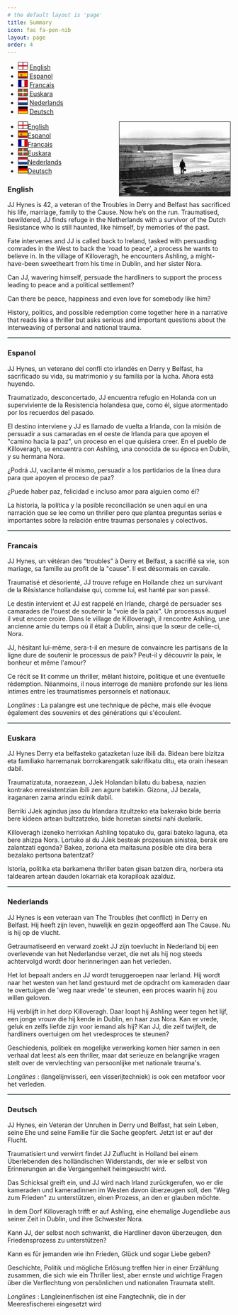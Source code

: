 ```yaml
---
# the default layout is 'page'
title: Summary
icon: fas fa-pen-nib
layout: page
order: 4
---
```


- <img src="/assets/flags/gb-eng.svg" width="20" alt="English" style='border: #333333 1px solid;'> [English](#english)
- <img src="/assets/flags/es.svg" width="20" alt="Espanol" style='border: #333333 1px solid;'> [Espanol](#espanol)
- <img src="/assets/flags/fr.svg" width="20" alt="Francais" style='border: #333333 1px solid;'> [Francais](#francais)
- <img src="/assets/flags/es-pv.svg" width="20" alt="Euskara" style='border: #333333 1px solid;'> [Euskara](#euskara)
- <img src="/assets/flags/nl.svg" width="20" alt="Nederlands" style='border: #333333 1px solid;'> [Nederlands](#nederlands)
- <img src="/assets/flags/de.svg" width="20" alt="Deutsch" style='border: #333333 1px solid;'> [Deutsch](#deutsch)

<div id='lang_list'>
	<img src="/assets/longlines-cover-photo.jpg" width="250" alt="Longlines Cover" style='float: right; margin: 0 0 0 15px; border: #333333 1px solid;'>
	<p><ul>
		<li><img src="/assets/flags/gb-eng.svg" width="20" alt="English" style='border: #333333 1px solid;'><a href="#english">English</a></li>
		<li><img src="/assets/flags/es.svg" width="20" alt="Espanol" style='border: #333333 1px solid;'><a href="#espanol">Espanol</a></li>
		<li><img src="/assets/flags/fr.svg" width="20" alt="Francais" style='border: #333333 1px solid;'><a href="#francais">Francais</a></li>
		<li><img src="/assets/flags/es-pv.svg" width="20" alt="Euskara" style='border: #333333 1px solid;'><a href="#euskara">Euskara</a></li>
		<li><img src="/assets/flags/nl.svg" width="20" alt="Nederlands" style='border: #333333 1px solid;'><a href="#nederlands">Nederlands</a></li>
		<li><img src="/assets/flags/de.svg" width="20" alt="Deutsch" style='border: #333333 1px solid;'><a href="#deutsch">Deutsch</a></li>
	</ul>
	</p>
</div>

### English

JJ Hynes is 42, a veteran of the Troubles in Derry and Belfast has sacrificed his life, marriage, family to the Cause. Now he’s on the run.  Traumatised, bewildered, JJ finds refuge in the Netherlands with a survivor of the Dutch Resistance who is still haunted, like himself, by memories of the past. 

Fate intervenes and JJ is called back to Ireland, tasked with persuading comrades in the West to back the ‘road to peace’, a process he wants to believe in.
In the village of Killoveragh, he encounters Ashling, a might-have-been sweetheart from his time in Dublin, and her sister Nora.

Can JJ, wavering himself, persuade the hardliners to support the process leading to peace and a political settlement?

Can there be peace, happiness and even love for somebody like him?

History, politics, and possible redemption come together here in a narrative that reads like a thriller but asks serious and important questions about the interweaving of personal and national trauma.

<hr style="height:2px; border-width:0; color:gray; background-color:darkslategray;">

### Espanol

JJ Hynes, un veterano del confli	cto irlandés en Derry y Belfast, ha sacrificado su vida, su matrimonio y su familia por la lucha. Ahora está huyendo.

Traumatizado, desconcertado, JJ encuentra refugio en Holanda con un superviviente de la Resistencia holandesa que, como él, sigue atormentado por los recuerdos del pasado. 

El destino interviene y JJ es llamado de vuelta a Irlanda, con la misión de persuadir a sus camaradas en el oeste de Irlanda para que apoyen el "camino hacia la paz", un proceso en el que quisiera creer.
En el pueblo de Killoveragh, se encuentra con Ashling, una conocida de su época en Dublín, y su hermana Nora. 

¿Podrá JJ, vacilante él mismo, persuadir a los partidarios de la línea dura para que apoyen el proceso de paz? 

¿Puede haber paz, felicidad e incluso amor para alguien como él?

La historia, la política y la posible reconciliación se unen aquí en una narración que se lee como un thriller pero que plantea preguntas serias e importantes sobre la relación entre traumas personales y colectivos.

<hr style="height:2px; border-width:0; color:gray; background-color:darkslategray;">

### Francais

JJ Hynes, un vétéran des “troubles” à Derry et Belfast, a sacrifié sa vie, son mariage, sa famille au profit de la "cause". Il est désormais en cavale.

Traumatisé et désorienté, JJ trouve refuge en Hollande chez un survivant de la Résistance hollandaise qui, comme lui, est hanté par son passé. 

Le destin intervient et JJ est rappelé en Irlande, chargé de persuader ses camarades de l'ouest de soutenir la "voie de la paix". Un processus auquel il veut encore croire. Dans le village de Killoveragh, il rencontre Ashling, une ancienne amie du temps où il était à Dublin, ainsi que la sœur de celle-ci, Nora.

JJ, hésitant lui-même, sera-t-il en mesure de convaincre les partisans de la ligne dure de soutenir le processus de paix? Peut-il y découvrir la paix, le bonheur et même l'amour?

Ce récit se lit comme un thriller, mêlant histoire, politique et une éventuelle rédemption. Néanmoins, il nous interroge de manière profonde sur les liens intimes entre les traumatismes personnels et nationaux.

_Longlines_ : La palangre est une technique de pêche, mais elle évoque également des souvenirs et des générations qui s'écoulent.

<hr style="height:2px; border-width:0; color:gray; background-color:darkslategray;">

### Euskara

JJ Hynes Derry eta belfasteko gatazketan luze ibili da. Bidean bere bizitza eta familiako harremanak borrokarengatik sakrifikatu ditu, eta orain ihesean dabil.

Traumatizatuta, noraezean, JJek Holandan bilatu du babesa, nazien kontrako erresistentzian ibili zen agure batekin. Gizona, JJ bezala, iraganaren zama arindu ezinik dabil.

Berriki JJek agindua jaso du Irlandara itzultzeko eta bakerako bide berria bere kideen artean bultzatzeko, bide horretan sinetsi nahi duelarik.

Killoveragh izeneko herrixkan Ashling topatuko du, garai bateko laguna, eta bere ahizpa Nora. Lortuko al du JJek besteak prozesuan sinistea, berak ere zalantzati egonda? Bakea, zoriona eta maitasuna posible ote dira bera bezalako pertsona batentzat?

Istoria, politika eta barkamena thriller baten gisan batzen dira, norbera eta taldearen artean dauden lokarriak eta korapiloak azalduz.

<hr style="height:2px; border-width:0; color:gray; background-color:darkslategray;">

### Nederlands

JJ Hynes is een veteraan van The Troubles (het conflict) in Derry en Belfast. Hij heeft zijn leven, huwelijk en gezin opgeofferd aan The Cause. Nu is hij op de vlucht.

Getraumatiseerd en verward zoekt JJ zijn toevlucht in Nederland bij een overlevende van het Nederlandse verzet, die net als hij nog steeds achtervolgd wordt door herinneringen aan het verleden.

Het lot bepaalt anders en JJ wordt teruggeroepen naar Ierland. Hij wordt naar het westen van het land gestuurd met de opdracht om kameraden daar te overtuigen de 'weg naar vrede' te steunen, een proces waarin hij zou willen geloven.

Hij verblijft in het dorp Killoveragh. Daar loopt hij Ashling weer tegen het lijf, een jonge vrouw die hij kende in Dublin, en haar zus Nora. Kan er vrede, geluk en zelfs liefde zijn voor iemand als hij? Kan JJ, die zelf twijfelt, de hardliners overtuigen om het vredesproces te steunen?

Geschiedenis, politiek en mogelijke verwerking komen hier samen in een verhaal dat leest als een thriller, maar dat serieuze en belangrijke vragen stelt over de vervlechting van persoonlijke met nationale trauma's.

_Longlines_ : (langelijnvisseri, een visserijtechniek) is ook een metafoor voor het verleden.


<hr style="height:2px; border-width:0; color:gray; background-color:darkslategray;">

### Deutsch

JJ Hynes, ein Veteran der Unruhen in Derry und Belfast, hat sein Leben, seine Ehe und seine Familie für die Sache geopfert. Jetzt ist er auf der Flucht.

Traumatisiert und verwirrt findet JJ Zuflucht in Holland bei einem Überlebenden des holländischen Widerstands, der wie er selbst von Erinnerungen an die Vergangenheit heimgesucht wird. 

Das Schicksal greift ein, und JJ wird nach Irland zurückgerufen, wo er die kameraden und kameradinnen im Westen davon überzeugen soll, den "Weg zum Frieden" zu unterstützen, einen Prozess, an den er glauben möchte.

In dem Dorf Killoveragh trifft er auf Ashling, eine ehemalige Jugendliebe aus seiner Zeit in Dublin, und ihre Schwester Nora. 

Kann JJ, der selbst noch schwankt, die Hardliner davon überzeugen, den Friedensprozess zu unterstützen? 

Kann es für jemanden wie ihn Frieden, Glück und sogar Liebe geben?

Geschichte, Politik und mögliche Erlösung treffen hier in einer Erzählung zusammen, die sich wie ein Thriller liest, aber ernste und wichtige Fragen über die Verflechtung von persönlichen und nationalen Traumata stellt.

_Longlines_ : Langleinenfischen ist eine Fangtechnik, die in der Meeresfischerei eingesetzt wird